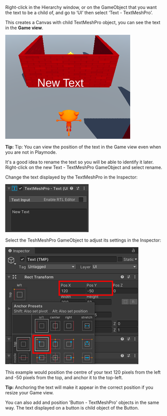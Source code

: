 Right-click in the Hierarchy window, or on the GameObject that you want the text to be a child of, and go to ‘UI’ then select ‘Text - TextMeshPro’.

This creates a Canvas with child TextMeshPro object, you can see the text in the **Game view**.

![New Text displayed in Game view.](images/new-text.png)

**Tip:** Tip: You can view the position of the text in the Game view even when you are not in Playmode.

It's a good idea to rename the text so you will be able to identify it later. Right-click on the new Text - TextMeshPro GameObject and select rename.

Change the text displayed by the TextMeshPro in the Inspector:

![TextMeshPro Inspector showing default New Text.](images/tmp-text.png)

Select the TeshMeshPro GameObject to adjust its settings in the Inspector:

![TextMeshPro RectTransform settings in the Inspector.](images/reposition-text.png)

This example would position the centre of your text 120 pixels from the left and -50 pixels from the top, and anchor it to the top-left.

**Tip:** Anchoring the text will make it appear in the correct position if you resize your Game view.

You can also add and position 'Button - TextMeshPro' objects in the same way. The text displayed on a button is child object of the Button. 

